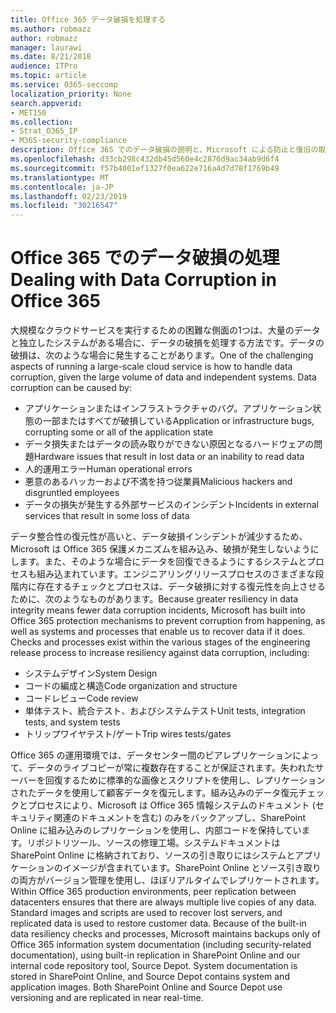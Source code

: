 ```yaml
---
title: Office 365 データ破損を処理する
ms.author: robmazz
author: robmazz
manager: laurawi
ms.date: 8/21/2018
audience: ITPro
ms.topic: article
ms.service: O365-seccomp
localization_priority: None
search.appverid:
- MET150
ms.collection:
- Strat_O365_IP
- M365-security-compliance
description: Office 365 でのデータ破損の説明と、Microsoft による防止と復旧の取り組み。
ms.openlocfilehash: d33cb298c432db45d560e4c2876d9ac34ab9d6f4
ms.sourcegitcommit: f57b4001ef1327f0ea622e716a4d7d78f1769b49
ms.translationtype: MT
ms.contentlocale: ja-JP
ms.lasthandoff: 02/23/2019
ms.locfileid: "30216547"
---
```

# <a name="dealing-with-data-corruption-in-office-365"></a><span data-ttu-id="2c4f8-103">Office 365 でのデータ破損の処理</span><span class="sxs-lookup"><span data-stu-id="2c4f8-103">Dealing with Data Corruption in Office 365</span></span>

<span data-ttu-id="2c4f8-p101">大規模なクラウドサービスを実行するための困難な側面の1つは、大量のデータと独立したシステムがある場合に、データの破損を処理する方法です。データの破損は、次のような場合に発生することがあります。</span><span class="sxs-lookup"><span data-stu-id="2c4f8-p101">One of the challenging aspects of running a large-scale cloud service is how to handle data corruption, given the large volume of data and independent systems. Data corruption can be caused by:</span></span>
- <span data-ttu-id="2c4f8-106">アプリケーションまたはインフラストラクチャのバグ。アプリケーション状態の一部またはすべてが破損している</span><span class="sxs-lookup"><span data-stu-id="2c4f8-106">Application or infrastructure bugs, corrupting some or all of the application state</span></span> 
- <span data-ttu-id="2c4f8-107">データ損失またはデータの読み取りができない原因となるハードウェアの問題</span><span class="sxs-lookup"><span data-stu-id="2c4f8-107">Hardware issues that result in lost data or an inability to read data</span></span> 
- <span data-ttu-id="2c4f8-108">人的運用エラー</span><span class="sxs-lookup"><span data-stu-id="2c4f8-108">Human operational errors</span></span> 
- <span data-ttu-id="2c4f8-109">悪意のあるハッカーおよび不満を持つ従業員</span><span class="sxs-lookup"><span data-stu-id="2c4f8-109">Malicious hackers and disgruntled employees</span></span> 
- <span data-ttu-id="2c4f8-110">データの損失が発生する外部サービスのインシデント</span><span class="sxs-lookup"><span data-stu-id="2c4f8-110">Incidents in external services that result in some loss of data</span></span> 

<span data-ttu-id="2c4f8-p102">データ整合性の復元性が高いと、データ破損インシデントが減少するため、Microsoft は Office 365 保護メカニズムを組み込み、破損が発生しないようにします。また、そのような場合にデータを回復できるようにするシステムとプロセスも組み込まれています。エンジニアリングリリースプロセスのさまざまな段階内に存在するチェックとプロセスは、データ破損に対する復元性を向上させるために、次のようなものがあります。</span><span class="sxs-lookup"><span data-stu-id="2c4f8-p102">Because greater resiliency in data integrity means fewer data corruption incidents, Microsoft has built into Office 365 protection mechanisms to prevent corruption from happening, as well as systems and processes that enable us to recover data if it does. Checks and processes exist within the various stages of the engineering release process to increase resiliency against data corruption, including:</span></span>
- <span data-ttu-id="2c4f8-113">システムデザイン</span><span class="sxs-lookup"><span data-stu-id="2c4f8-113">System Design</span></span>
- <span data-ttu-id="2c4f8-114">コードの編成と構造</span><span class="sxs-lookup"><span data-stu-id="2c4f8-114">Code organization and structure</span></span> 
- <span data-ttu-id="2c4f8-115">コードレビュー</span><span class="sxs-lookup"><span data-stu-id="2c4f8-115">Code review</span></span> 
- <span data-ttu-id="2c4f8-116">単体テスト、統合テスト、およびシステムテスト</span><span class="sxs-lookup"><span data-stu-id="2c4f8-116">Unit tests, integration tests, and system tests</span></span>
- <span data-ttu-id="2c4f8-117">トリップワイヤテスト/ゲート</span><span class="sxs-lookup"><span data-stu-id="2c4f8-117">Trip wires tests/gates</span></span> 

<span data-ttu-id="2c4f8-p103">Office 365 の運用環境では、データセンター間のピアレプリケーションによって、データのライブコピーが常に複数存在することが保証されます。失われたサーバーを回復するために標準的な画像とスクリプトを使用し、レプリケーションされたデータを使用して顧客データを復元します。組み込みのデータ復元チェックとプロセスにより、Microsoft は Office 365 情報システムのドキュメント (セキュリティ関連のドキュメントを含む) のみをバックアップし、SharePoint Online に組み込みのレプリケーションを使用し、内部コードを保持しています。リポジトリツール、ソースの修理工場。システムドキュメントは SharePoint Online に格納されており、ソースの引き取りにはシステムとアプリケーションのイメージが含まれています。SharePoint Online とソース引き取りの両方がバージョン管理を使用し、ほぼリアルタイムでレプリケートされます。</span><span class="sxs-lookup"><span data-stu-id="2c4f8-p103">Within Office 365 production environments, peer replication between datacenters ensures that there are always multiple live copies of any data. Standard images and scripts are used to recover lost servers, and replicated data is used to restore customer data. Because of the built-in data resiliency checks and processes, Microsoft maintains backups only of Office 365 information system documentation (including security-related documentation), using built-in replication in SharePoint Online and our internal code repository tool, Source Depot. System documentation is stored in SharePoint Online, and Source Depot contains system and application images. Both SharePoint Online and Source Depot use versioning and are replicated in near real-time.</span></span> 